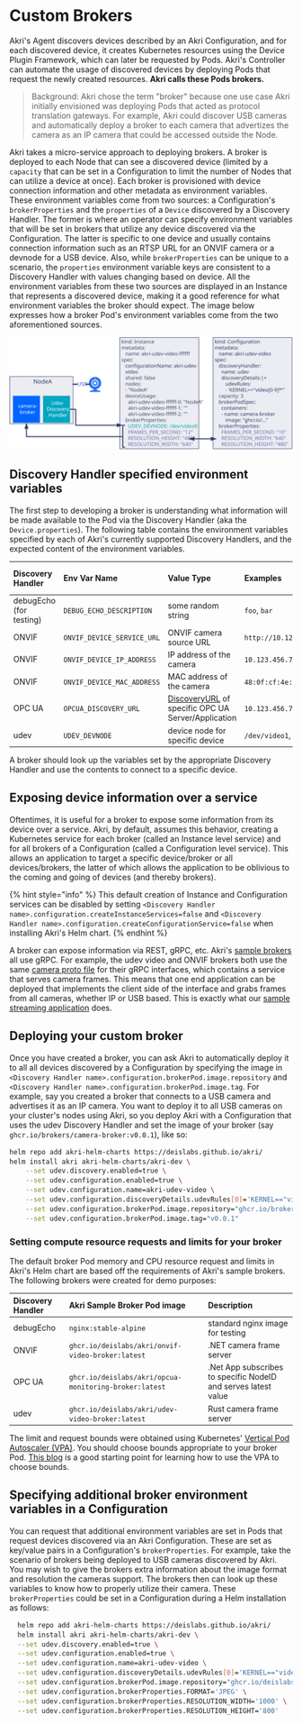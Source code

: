 # Custom Brokers

Akri's Agent discovers devices described by an Akri Configuration, and for each discovered device, it creates Kubernetes resources using the Device Plugin Framework, which can later be requested by Pods. Akri's Controller can automate the usage of discovered devices by deploying Pods that request the newly created resources. **Akri calls these Pods brokers.**

> Background: Akri chose the term "broker" because one use case Akri initially envisioned was deploying Pods that acted as protocol translation gateways. For example, Akri could discover USB cameras and automatically deploy a broker to each camera that advertizes the camera as an IP camera that could be accessed outside the Node.

Akri takes a micro-service approach to deploying brokers. A broker is deployed to each Node that can see a discovered device (limited by a `capacity` that can be set in a Configuration to limit the number of Nodes that can utilize a device at once). Each broker is provisioned with device connection information and other metadata as environment variables. These environment variables come from two sources: a Configuration's `brokerProperties` and the `properties` of a `Device` discovered by a Discovery Handler. The former is where an operator can specify environment variables that will be set in brokers that utilize any device discovered via the Configuration. The latter is specific to one device and usually contains connection information such as an RTSP URL for an ONVIF camera or a devnode for a USB device. Also, while `brokerProperties` can be unique to a scenario, the `properties` environment variable keys are consistent to a Discovery Handler with values changing based on device. All the environment variables from these two sources are displayed in an Instance that represents a discovered device, making it a good reference for what environment variables the broker should expect. The image below expresses how a broker Pod's environment variables come from the two aforementioned sources.

![Diagram depicting source of broker Pod environment variable](../../media/setting-broker-environment-variables.svg)

## Discovery Handler specified environment variables

The first step to developing a broker is understanding what information will be made available to the Pod via the Discovery Handler (aka the `Device.properties`). The following table contains the environment variables specified by each of Akri's currently supported Discovery Handlers, and the expected content of the environment variables.

| Discovery Handler | Env Var Name | Value Type | Examples | Always Present? (Y/N) |
| :--- | :--- | :--- | :--- | :--- |
| debugEcho (for testing) | `DEBUG_ECHO_DESCRIPTION` | some random string | `foo`, `bar` | Y |
| ONVIF | `ONVIF_DEVICE_SERVICE_URL` | ONVIF camera source URL | `http://10.123.456.789:1000/onvif/device_service` | Y |
| ONVIF | `ONVIF_DEVICE_IP_ADDRESS` | IP address of the camera | `10.123.456.789` | Y |
| ONVIF | `ONVIF_DEVICE_MAC_ADDRESS` | MAC address of the camera | `48:0f:cf:4e:1b:3d`, `480fcf4e1b3d` | Y |
| OPC UA | `OPCUA_DISCOVERY_URL` | [DiscoveryURL](https://reference.opcfoundation.org/GDS/docs/4.3.3/) of specific OPC UA Server/Application | `10.123.456.789:1000/Some/Path/` | Y |
| udev | `UDEV_DEVNODE` | device node for specific device | `/dev/video1`, `/dev/snd/pcmC1D0p`, `/dev/dri/card0` | Y |

A broker should look up the variables set by the appropriate Discovery Handler and use the contents to connect to a specific device.

## Exposing device information over a service

Oftentimes, it is useful for a broker to expose some information from its device over a service. Akri, by default, assumes this behavior, creating a Kubernetes service for each broker (called an Instance level service) and for all brokers of a Configuration (called a Configuration level service). This allows an application to target a specific device/broker or all devices/brokers, the latter of which allows the application to be oblivious to the coming and going of devices (and thereby brokers).

{% hint style="info" %}
This default creation of Instance and Configuration services can be disabled by setting `<Discovery Handler name>.configuration.createInstanceServices=false` and `<Discovery Handler name>.configuration.createConfigurationService=false` when installing Akri's Helm chart.
{% endhint %}

A broker can expose information via REST, gRPC, etc. Akri's [sample brokers](https://github.com/deislabs/akri/tree/main/samples/brokers) all use gRPC. For example, the udev video and ONVIF brokers both use the same [camera proto file](https://github.com/deislabs/akri/blob/main/samples/brokers/udev-video-broker/proto/camera.proto) for their gRPC interfaces, which contains a service that serves camera frames. This means that one end application can be deployed that implements the client side of the interface and grabs frames from all cameras, whether IP or USB based. This is exactly what our [sample streaming application](https://github.com/deislabs/akri/tree/main/samples/apps) does.

## Deploying your custom broker

Once you have created a broker, you can ask Akri to automatically deploy it to all all devices discovered by a Configuration by specifying the image in `<Discovery Handler name>.configuration.brokerPod.image.repository` and `<Discovery Handler name>.configuration.brokerPod.image.tag`. For example, say you created a broker that connects to a USB camera and advertises it as an IP camera. You want to deploy it to all USB cameras on your cluster's nodes using Akri, so you deploy Akri with a Configuration that uses the udev Discovery Handler and set the image of your broker (say `ghcr.io/brokers/camera-broker:v0.0.1`), like so:

```bash
helm repo add akri-helm-charts https://deislabs.github.io/akri/
helm install akri akri-helm-charts/akri-dev \
    --set udev.discovery.enabled=true \
    --set udev.configuration.enabled=true \
    --set udev.configuration.name=akri-udev-video \
    --set udev.configuration.discoveryDetails.udevRules[0]='KERNEL=="video[0-9]*"' \
    --set udev.configuration.brokerPod.image.repository="ghcr.io/brokers/camera-broker" \
    --set udev.configuration.brokerPod.image.tag="v0.0.1"
```

### Setting compute resource requests and limits for your broker

The default broker Pod memory and CPU resource request and limits in Akri's Helm chart are based off the requirements of Akri's sample brokers. The following brokers were created for demo purposes:

| Discovery Handler | Akri Sample Broker Pod image | Description |
| :--- | :--- | :--- |
| debugEcho | `nginx:stable-alpine` | standard nginx image for testing |
| ONVIF | `ghcr.io/deislabs/akri/onvif-video-broker:latest` | .NET camera frame server |
| OPC UA | `ghcr.io/deislabs/akri/opcua-monitoring-broker:latest` | .Net App subscribes to specific NodeID and serves latest value |
| udev | `ghcr.io/deislabs/akri/udev-video-broker:latest` | Rust camera frame server |

The limit and request bounds were obtained using Kubernetes' [Vertical Pod Autoscaler (VPA)](https://github.com/kubernetes/autoscaler/tree/master/vertical-pod-autoscaler). You should choose bounds appropriate to your broker Pod. [This blog](https://pretired.dazwilkin.com/posts/210305/#vertical-pod-autoscaler-vpa) is a good starting point for learning how to use the VPA to choose bounds.

## Specifying additional broker environment variables in a Configuration

You can request that additional environment variables are set in Pods that request devices discovered via an Akri Configuration. These are set as key/value pairs in a Configuration's `brokerProperties`. For example, take the scenario of brokers being deployed to USB cameras discovered by Akri. You may wish to give the brokers extra information about the image format and resolution the cameras support. The brokers then can look up these variables to know how to properly utilize their camera. These `brokerProperties` could be set in a Configuration during a Helm installation as follows:

```bash
  helm repo add akri-helm-charts https://deislabs.github.io/akri/
  helm install akri akri-helm-charts/akri-dev \
  --set udev.discovery.enabled=true \
  --set udev.configuration.enabled=true \
  --set udev.configuration.name=akri-udev-video \
  --set udev.configuration.discoveryDetails.udevRules[0]='KERNEL=="video[0-9]*"' \
  --set udev.configuration.brokerPod.image.repository="ghcr.io/deislabs/akri/udev-video-broker" \
  --set udev.configuration.brokerProperties.FORMAT='JPEG' \
  --set udev.configuration.brokerProperties.RESOLUTION_WIDTH='1000' \
  --set udev.configuration.brokerProperties.RESOLUTION_HEIGHT='800'
```

